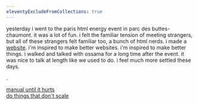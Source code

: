 ```yaml
---
eleventyExcludeFromCollections: true
---
```


yesterday i went to the paris html energy event in parc des buttes-chaumont. it was a lot of fun. i felt the familiar tension of meeting strangers, but all of these strangers felt familiar too, a bunch of html nerds. i made a [website](https://quewon.github.io/html-day-2025/). i'm inspired to make better websites. i'm inspired to make better things. i walked and talked with ossama for a long time after the event. it was nice to talk at length like we used to do. i feel much more settled these days.

.

[manual until it hurts](https://indieweb.org/manual_until_it_hurts)  
[do things that don't scale](https://paulgraham.com/ds.html)